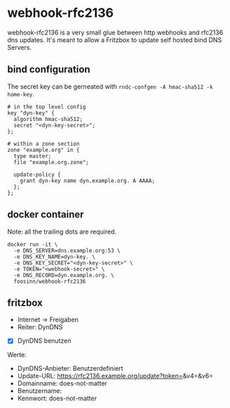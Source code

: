 # webhook-rfc2136

webhook-rfc2136 is a very small glue between http webhooks and rfc2136 dns updates. It's meant to allow a Fritzbox to update self hosted bind DNS Servers.

## bind configuration

The secret key can be gerneated with `rndc-confgen -A hmac-sha512 -k home-key`.

```
# in the top level config
key "dyn-key" {
  algorithm hmac-sha512;
  secret "<dyn-key-secret>";
};

# within a zone section
zone "example.org" in {
  type master;
  file "example.org.zone";

  update-policy {
    grant dyn-key name dyn.example.org. A AAAA;
  };
};
```

## docker container

Note: all the trailing dots are required.

```
docker run -it \
  -e DNS_SERVER=dns.example.org:53 \
  -e DNS_KEY_NAME=dyn-key. \
  -e DNS_KEY_SECRET="<dyn-key-secret>" \
  -e TOKEN="<webhook-secret>" \
  -e DNS_RECORD=dyn.example.org. \
  foosinn/webhook-rfc2136
```

## fritzbox

* Internet -> Freigaben
* Reiter: DynDNS
* [x] DynDNS benutzen

Werte:

* DynDNS-Anbieter: Benutzerdefiniert
* Update-URL: https://rfc2136.example.org/update?token=<username>&v4=<ipaddr>&v6=<ip6addr>
* Domainname: does-not-matter
* Benutzername: <webhook-secret>
* Kennwort: does-not-matter
